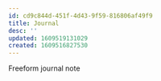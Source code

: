 ```yaml
---
id: cd9c844d-451f-4d43-9f59-816806af49f9
title: Journal
desc: ''
updated: 1609519131029
created: 1609516827530
---
```


Freeform journal note
